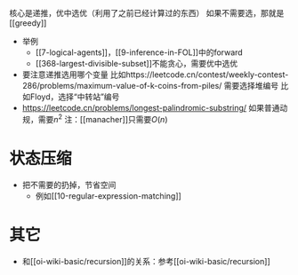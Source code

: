 核心是递推，优中选优（利用了之前已经计算过的东西）
如果不需要选，那就是[[greedy]]
- 举例
  - [[7-logical-agents]]，[[9-inference-in-FOL]]中的forward
  - [[368-largest-divisible-subset]]不能贪心，需要优中选优
- 要注意递推选用哪个变量
比如https://leetcode.cn/contest/weekly-contest-286/problems/maximum-value-of-k-coins-from-piles/
需要选择堆编号
比如Floyd，选择“中转站”编号
- https://leetcode.cn/problems/longest-palindromic-substring/
如果普通动规，需要$n^2$
注：[[manacher]]只需要$O(n)$
# 状态压缩
- 把不需要的扔掉，节省空间
  - 例如[[10-regular-expression-matching]]
# 其它
- 和[[oi-wiki-basic/recursion]]的关系：参考[[oi-wiki-basic/recursion]]